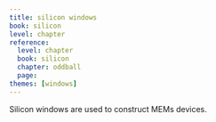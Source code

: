 ```yaml
---
title: silicon windows
book: silicon
level: chapter
reference:
  level: chapter
  book: silicon
  chapter: oddball
  page:
themes: [windows]
---
```


Silicon windows are used to construct MEMs devices.
